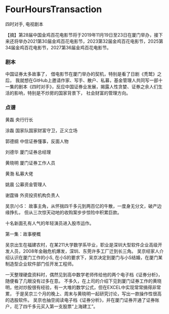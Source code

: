 # FourHoursTransaction
四时对手, 电视剧本



【摘】第28届中国金鸡百花电影节将于2019年11月19日至23日在厦门举办，接下来还将举办2021第30届金鸡百花电影节，2023第32届金鸡百花电影节，2025第34届金鸡百花电影节，2027第36届金鸡百花电影节。

<h3>剧本</h3>
中国证券太多故事了， 借电影节在厦门举办的契机，特别是看了日剧《秃鹫》之后， 我就想在GitHub上邀请作家、写手、散户、私募，基金管理人共同写一部十一集的剧本《四时对手》，反应中国证券业发展，揭露人性贪婪、证券之余人们生活的影响，特别是不炒房的国家背景下， 社会财富的管理方向。

<h3>点谱</h3>
黄磊 央行行长

涂磊 国家队国家财富守卫，正义立场

郭德纲  中信证券懂事，反面人物

刘德华 厦门证券总经理

黄晓明 厦门证券工作人员

黄渤 私募大佬

姚晨 公募资金管理人

谢霆锋 外资投资机构负责人

吴京/小S： 故事主角，从怀揣四千多元到两百亿的牛散，一度身无分文，破产边缘挣扎， 但从三次惊天动地的收购案步步惊险中积累巨款。

十名新面孔有人气的年轻演员进入股市运作。



第一集：故事梗概

吴京出生在福建农村，在某211大学数学系毕业，职业是深圳大型软件企业高级开发人员，2008年金融危机爆发，深圳、东莞许多工厂迁到长三角。 吴京经家人介绍认识在厦门工作的小S,  在小S的要求下，吴京决定到厦门与小S结婚，在厦门某制造型企业软件部门任开发工程师。 

一天整理硬盘资料时，偶然见到高中数学老师传给他的两个电子档《证券分析》，随便看了几眼没有过多在意。 不多久，在上司的介绍下见到厦门证券工作的黄晓明，他对炒股很有经验，有一大堆的数学公式，但在EXCEL中实现常常搞得非常累， 于是吴京三个月的晚上、周末与黄晓明一起研究讨论，写出一款操作性很高的选股软件。 吴京也抽空阅读电子档《证券分析》，并在厦门证券开通了证券账户，花了四千多元买入第一支股票“上海建工”。

